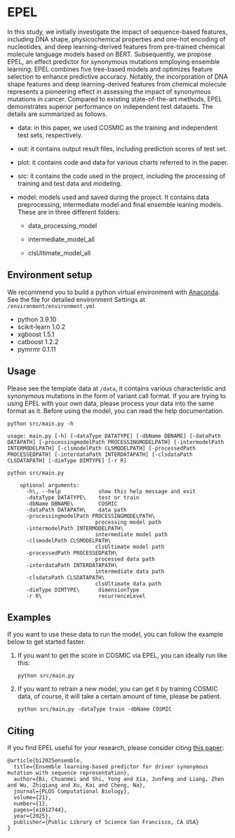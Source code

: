 # EPEL
In this study, we initially investigate the impact of sequence-based features, including DNA shape, physicochemical properties and one-hot encoding of nucleotides, and deep learning-derived features from pre-trained chemical molecule language models based on BERT. Subsequently, we propose EPEL, an effect predictor for synonymous mutations employing ensemble learning. EPEL combines five tree-based models and optimizes feature selection to enhance predictive accuracy. Notably, the incorporation of DNA shape features and deep learning-derived features from chemical molecule represents a pioneering effect in assessing the impact of synonymous mutations in cancer. Compared to existing state-of-the-art methods, EPEL demonstrates superior performance on independent test datasets. The details are summarized as follows. 

* data: in this paper, we used COSMIC as the training and independent test sets, respectively.

* out: it contains output result files, including prediction scores of test set.

* plot: it contains code and data for various charts referred to in the paper.

* src: it contains the code used in the project, including the processing of training and test data and modeling.

* model: models used and saved during the project. It contains data preprocessing, intermediate model and final ensemble leaning models. These are in three different folders:

  * data_processing_model

  * intermediate_model_all

  * clsUltimate_model_all

    

## Environment setup
We recommend you to build a python virtual environment with [Anaconda](https://docs.anaconda.com/anaconda/). See the file for detailed environment Settings at  `/environment/environment.yml`

* python 3.9.10
* scikit-learn 1.0.2
* xgboost  1.5.1
* catboost  1.2.2
* pymrmr  0.1.11

## Usage

Please see the template data at `/data`, it contains various characteristic and synonymous mutations in the form of variant call format. If you are trying to using EPEL with your own data, please process your data into the same format as it. Before using the model, you can read the help documentation.

```
python src/main.py -h

usage: main.py [-h] [-dataType DATATYPE] [-dbName DBNAME] [-dataPath DATAPATH] [-processingmodelPath PROCESSINGMODELPATH] [-intermodelPath INTERMODELPATH] [-clsmodelPath CLSMODELPATH] [-processedPath PROCESSEDPATH] [-interdataPath INTERDATAPATH] [-clsdataPath CLSDATAPATH] [-dimType DIMTYPE] [-r R]
```



```
python src/main.py 

    optional arguments:
      -h\, --help            show this help message and exit
      -dataType DATATYPE\    test or train
      -dbName DBNAME\        COSMIC
      -dataPath DATAPATH\    data path
      -processingmodelPath PROCESSINGMODELPATH\
                            processing model path
      -intermodelPath INTERMODELPATH\
                            intermediate model path
      -clsmodelPath CLSMODELPATH\
                            clsUltimate model path
      -processedPath PROCESSEDPATH\
                            processed data path
      -interdataPath INTERDATAPATH\
                            intermediate data path
      -clsdataPath CLSDATAPATH\
                            clsUltimate data path
      -dimType DIMTYPE\      dimensionType
      -r R\                  recurrenceLevel

```

## Examples

If you want to use these data to run the model, you can follow the example below to get started faster.

1. If you want to get the score in COSMIC via EPEL, you can ideally run like this:

   ```
   python src/main.py
   ```

2. If you want to retrain a new model, you can get it by training COSMIC data, of course, it will take a certain amount of time, please be patient.

   ```
   python src/main.py -dataType train -dbName COSMIC
   ```

## Citing

If you find EPEL useful for your research, please consider citing [this paper](https://journals.plos.org/ploscompbiol/article?id=10.1371/journal.pcbi.1012744):
```
@article{bi2025ensemble,
  title={Ensemble learning-based predictor for driver synonymous mutation with sequence representation},
  author={Bi, Chuanmei and Shi, Yong and Xia, Junfeng and Liang, Zhen and Wu, Zhiqiang and Xu, Kai and Cheng, Na},
  journal={PLOS Computational Biology},
  volume={21},
  number={1},
  pages={e1012744},
  year={2025},
  publisher={Public Library of Science San Francisco, CA USA}
}
```


